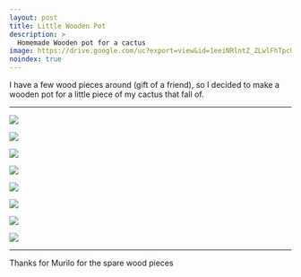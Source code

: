 ```yaml
---
layout: post
title: Little Wooden Pot
description: >
  Homemade Wooden pot for a cactus 
image: https://drive.google.com/uc?export=view&id=1eeiNRlntZ_ZLwlFhTpcU9rJ6QaGHSL-2
noindex: true
---
```


I have a few wood pieces around (gift of a friend), so I decided to make a wooden pot for a little piece of my cactus that fall of.

* * *
![](https://drive.google.com/uc?export=view&id=166pVrW-kPmGIlCMEwVDGyu7mokOegpN1)

![](https://drive.google.com/uc?export=view&id=1YCJnkiqeNd09_QR8ly1XICIapURkWvSH)

![](https://drive.google.com/uc?export=view&id=1miBvHQHTbv40SIURhBy1NNUm580ffCdx)

![](https://drive.google.com/uc?export=view&id=1Thnzs1wk1jnGH89sTKeP1vmVaViTTev5)

![](https://drive.google.com/uc?export=view&id=19Cwxnnx9JAL9oh5GKHT56rAy7mlS0_eh)

![](https://drive.google.com/uc?export=view&id=1eeiNRlntZ_ZLwlFhTpcU9rJ6QaGHSL-2)

![](https://drive.google.com/uc?export=view&id=1tku08s9OLJM7uo4L36CxYYncGDR8_5Hv)

![](https://drive.google.com/uc?export=view&id=139i1PVOYHToZSxeMy5OdphHXVf5Ri2vL)


* * * 

Thanks for Murilo for the spare wood pieces
